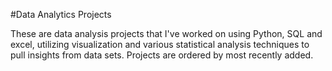 #Data Analytics Projects

These are data analysis projects that I've worked on using Python, SQL and excel, utilizing visualization and various statistical analysis techniques to pull insights from data sets. Projects are ordered by most recently added.

